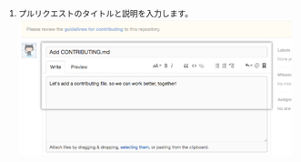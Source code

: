 1. プルリクエストのタイトルと説明を入力します。 ![プルリクエストのタイトルと説明フィールド](/assets/images/help/pull_requests/pullrequest-description.png)
